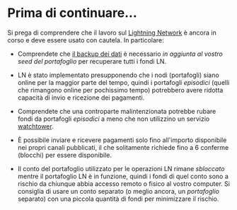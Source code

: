 # Prima di continuare...

Si prega di comprendere che il lavoro sul [Lightning Network](https://docs.decred.org/lightning-network/overview/)
è ancora in corso e deve essere usato con cautela. In particolare:

- Comprendete che [il backup dei dati](https://docs.decred.org/lightning-network/backups/) è necessario _in aggiunta al vostro seed del portafoglio_ per recuperare tutti i fondi LN.

- LN è stato implementato presupponendo che i nodi (portafogli) siano online per la maggior parte del tempo, quindi i portafogli _episodici_ (quelli che rimangono online per pochissimo tempo) potrebbero avere ridotta capacità di invio e ricezione dei pagamenti.

- Comprendete che una controparte malintenzionata potrebbe rubare fondi da portafogli _episodici_ a meno che non utilizzino un servizio [watchtower](https://docs.decred.org/lightning-network/watchtowers/).

- È possibile inviare e ricevere pagamenti solo fino all'importo disponibile nei propri canali pubblicati, il che solitamente richiede fino a 6 conferme (blocchi) per essere disponibile.

- Il conto del portafoglio utilizzato per le operazioni LN rimane _sbloccato_ mentre il portafoglio LN è in funzione, quindi i fondi di quel conto sono a rischio da chiunque abbia accesso remoto o fisico al vostro computer. Si consiglia di usare un conto separato (o meglio ancora, un _portafoglio_ separato) con una piccola quantità di fondi per minimizzare il rischio.

